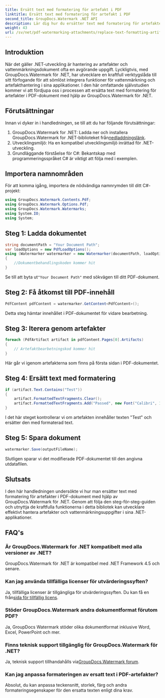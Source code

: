 ```yaml
---
title: Ersätt text med formatering för artefakt i PDF
linktitle: Ersätt text med formatering för artefakt i PDF
second_title: GroupDocs.Watermark .NET API
description: Lär dig hur du ersätter text med formatering för artefakter i PDF-dokument med GroupDocs.Watermark för .NET. Förbättra dokumenthanteringen utan ansträngning.
weight: 43
url: /sv/net/pdf-watermarking-attachments/replace-text-formatting-artifact-pdf/
---
```

## Introduktion
När det gäller .NET-utveckling är hantering av artefakter och vattenmärkningsdokument ofta en avgörande uppgift. Lyckligtvis, med GroupDocs.Watermark för .NET, har utvecklare en kraftfull verktygslåda till sitt förfogande för att sömlöst integrera funktioner för vattenmärkning och artefakthantering i sina applikationer. I den här omfattande självstudien kommer vi att fördjupa oss i processen att ersätta text med formatering för artefakter i PDF-dokument med hjälp av GroupDocs.Watermark för .NET.
## Förutsättningar
Innan vi dyker in i handledningen, se till att du har följande förutsättningar:
1.  GroupDocs.Watermark for .NET: Ladda ner och installera GroupDocs.Watermark for .NET-biblioteket från[nedladdningslänk](https://releases.groupdocs.com/Watermark/net/).
2. Utvecklingsmiljö: Ha en kompatibel utvecklingsmiljö inrättad för .NET-utveckling.
3. Grundläggande förståelse för C#: Bekantskap med programmeringsspråket C# är viktigt att följa med i exemplen.

## Importera namnområden
För att komma igång, importera de nödvändiga namnrymden till ditt C#-projekt:
```csharp
using GroupDocs.Watermark.Contents.Pdf;
using GroupDocs.Watermark.Options.Pdf;
using GroupDocs.Watermark.Watermarks;
using System.IO;
using System;
```
## Steg 1: Ladda dokumentet
```csharp
string documentPath = "Your Document Path";
var loadOptions = new PdfLoadOptions();
using (Watermarker watermarker = new Watermarker(documentPath, loadOptions))
{
    //Dokumentbehandlingskoden kommer hit
}
```
 Se till att byta ut`"Your Document Path"` med sökvägen till ditt PDF-dokument.
## Steg 2: Få åtkomst till PDF-innehåll
```csharp
PdfContent pdfContent = watermarker.GetContent<PdfContent>();
```
Detta steg hämtar innehållet i PDF-dokumentet för vidare bearbetning.
## Steg 3: Iterera genom artefakter
```csharp
foreach (PdfArtifact artifact in pdfContent.Pages[0].Artifacts)
{
    // Artefaktbearbetningskod kommer hit
}
```
Här går vi igenom artefakterna som finns på första sidan i PDF-dokumentet.
## Steg 4: Ersätt text med formatering
```csharp
if (artifact.Text.Contains("Test"))
{
    artifact.FormattedTextFragments.Clear();
    artifact.FormattedTextFragments.Add("Passed", new Font("Calibri", 19, FontStyle.Bold), Color.Red, Color.Aqua);
}
```
I det här steget kontrollerar vi om artefakten innehåller texten "Test" och ersätter den med formaterad text.
## Steg 5: Spara dokument
```csharp
watermarker.Save(outputFileName);
```
Slutligen sparar vi det modifierade PDF-dokumentet till den angivna utdatafilen.

## Slutsats
I den här handledningen undersökte vi hur man ersätter text med formatering för artefakter i PDF-dokument med hjälp av GroupDocs.Watermark för .NET. Genom att följa den steg-för-steg-guiden och utnyttja de kraftfulla funktionerna i detta bibliotek kan utvecklare effektivt hantera artefakter och vattenmärkningsuppgifter i sina .NET-applikationer.
## FAQ's
### Är GroupDocs.Watermark for .NET kompatibelt med alla versioner av .NET?
GroupDocs.Watermark för .NET är kompatibel med .NET Framework 4.5 och senare.
### Kan jag använda tillfälliga licenser för utvärderingssyften?
 Ja, tillfälliga licenser är tillgängliga för utvärderingssyften. Du kan få en från[sida för tillfällig licens](https://purchase.groupdocs.com/temporary-license/).
### Stöder GroupDocs.Watermark andra dokumentformat förutom PDF?
Ja, GroupDocs Watermark stöder olika dokumentformat inklusive Word, Excel, PowerPoint och mer.
### Finns teknisk support tillgänglig för GroupDocs.Watermark för .NET?
 Ja, teknisk support tillhandahålls via[GroupDocs.Watermark forum](https://forum.groupdocs.com/c/watermark/19).
### Kan jag anpassa formateringen av ersatt text i PDF-artefakter?
Absolut, du kan anpassa teckensnitt, storlek, färg och andra formateringsegenskaper för den ersatta texten enligt dina krav.